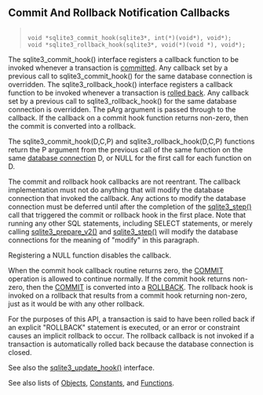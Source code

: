 ## Commit And Rollback Notification Callbacks




> ```
> 
> void *sqlite3_commit_hook(sqlite3*, int(*)(void*), void*);
> void *sqlite3_rollback_hook(sqlite3*, void(*)(void *), void*);
> 
> ```



The sqlite3\_commit\_hook() interface registers a callback
function to be invoked whenever a transaction is [committed](../lang_transaction.html).
Any callback set by a previous call to sqlite3\_commit\_hook()
for the same database connection is overridden.
The sqlite3\_rollback\_hook() interface registers a callback
function to be invoked whenever a transaction is [rolled back](../lang_transaction.html).
Any callback set by a previous call to sqlite3\_rollback\_hook()
for the same database connection is overridden.
The pArg argument is passed through to the callback.
If the callback on a commit hook function returns non\-zero,
then the commit is converted into a rollback.


The sqlite3\_commit\_hook(D,C,P) and sqlite3\_rollback\_hook(D,C,P) functions
return the P argument from the previous call of the same function
on the same [database connection](../c3ref/sqlite3.html) D, or NULL for
the first call for each function on D.


The commit and rollback hook callbacks are not reentrant.
The callback implementation must not do anything that will modify
the database connection that invoked the callback. Any actions
to modify the database connection must be deferred until after the
completion of the [sqlite3\_step()](../c3ref/step.html) call that triggered the commit
or rollback hook in the first place.
Note that running any other SQL statements, including SELECT statements,
or merely calling [sqlite3\_prepare\_v2()](../c3ref/prepare.html) and [sqlite3\_step()](../c3ref/step.html) will modify
the database connections for the meaning of "modify" in this paragraph.


Registering a NULL function disables the callback.


When the commit hook callback routine returns zero, the [COMMIT](../lang_transaction.html)
operation is allowed to continue normally. If the commit hook
returns non\-zero, then the [COMMIT](../lang_transaction.html) is converted into a [ROLLBACK](../lang_transaction.html).
The rollback hook is invoked on a rollback that results from a commit
hook returning non\-zero, just as it would be with any other rollback.


For the purposes of this API, a transaction is said to have been
rolled back if an explicit "ROLLBACK" statement is executed, or
an error or constraint causes an implicit rollback to occur.
The rollback callback is not invoked if a transaction is
automatically rolled back because the database connection is closed.


See also the [sqlite3\_update\_hook()](../c3ref/update_hook.html) interface.


See also lists of
 [Objects](../c3ref/objlist.html),
 [Constants](../c3ref/constlist.html), and
 [Functions](../c3ref/funclist.html).


